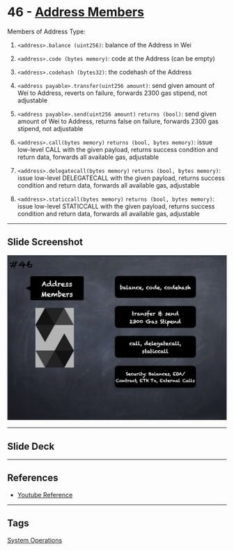 # 46 - [Address Members](Address%20Members.md)
Members of Address Type:

1. `<address>.balance (uint256)`: balance of the Address in Wei
    
2. `<address>.code (bytes memory)`: code at the Address (can be empty)
    
3. `<address>.codehash (bytes32)`: the codehash of the Address
    
4. `<address payable>.transfer(uint256 amount)`: send given amount of Wei to Address, reverts on failure, forwards 2300 gas stipend, not adjustable
    
5. `<address payable>.send(uint256 amount)` `returns (bool)`: send given amount of Wei to Address, returns false on failure, forwards 2300 gas stipend, not adjustable
    
6. `<address>.call(bytes memory)` `returns (bool, bytes memory)`: issue low-level CALL with the given payload, returns success condition and return data, forwards all available gas, adjustable
    
7. `<address>.delegatecall(bytes memory)` `returns (bool, bytes memory)`: issue low-level DELEGATECALL with the given payload, returns success condition and return data, forwards all available gas, adjustable
    
8. `<address>.staticcall(bytes memory)` `returns (bool, bytes memory)`: issue low-level STATICCALL with the given payload, returns success condition and return data, forwards all available gas, adjustable

___
## Slide Screenshot
![046.png](../../images/solidity101/046.png)
___
## Slide Deck

___
## References
- [Youtube Reference](https://youtu.be/6VIJpze1jbU?t=790)
___
## Tags
[System Operations](../1.%20Ethereum101/System%20Operations.md)

